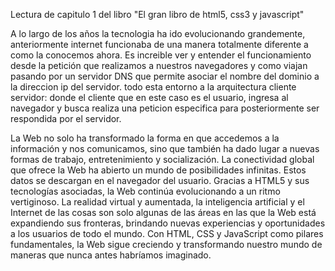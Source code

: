 Lectura de capitulo 1 del libro "El gran libro de html5, css3 y javascript"

A lo largo de los años la tecnologia ha ido evolucionando grandemente, anteriormente internet funcionaba de una manera totalmente diferente a como la conocemos ahora.
Es increible ver y entender el funcionamiento desde la petición que realizamos a nuestros navegadores y como viajan pasando por un servidor DNS que permite asociar el nombre del dominio a la direccion ip del servidor.  todo esta entorno a la arquitectura cliente servidor: donde el cliente que en este caso es el usuario, ingresa al navegador y busca realiza una peticion especifica para posteriormente ser respondida por el servidor.

La Web no solo ha transformado la forma en que accedemos a la información y nos comunicamos, sino que también ha dado lugar a nuevas formas de trabajo, entretenimiento y socialización. La conectividad global que ofrece la Web ha abierto un mundo de posibilidades infinitas. Estos datos se descargan en el navegador del usuario. Gracias a HTML5 y sus tecnologías asociadas, la Web continúa evolucionando a un ritmo vertiginoso. La realidad virtual y aumentada, la inteligencia artificial y el Internet de las cosas son solo algunas de las áreas en las que la Web está expandiendo sus fronteras, brindando nuevas experiencias y oportunidades a los usuarios de todo el mundo. Con HTML, CSS y JavaScript como pilares fundamentales, la Web sigue creciendo y transformando nuestro mundo de maneras que nunca antes habríamos imaginado.